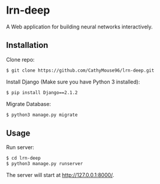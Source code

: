 # lrn-deep
A Web application for building neural networks interactively.

## Installation
Clone repo:
```sh
$ git clone https://github.com/CathyMouse96/lrn-deep.git
```

Install Django (Make sure you have Python 3 installed):
```sh
$ pip install Django==2.1.2
```

Migrate Database:
```sh
$ python3 manage.py migrate
```

## Usage
Run server:
```sh
$ cd lrn-deep
$ python3 manage.py runserver
```

The server will start at http://127.0.0.1:8000/.
